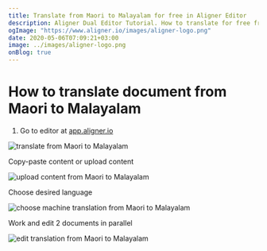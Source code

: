 ```yaml
---
title: Translate from Maori to Malayalam for free in Aligner Editor
description: Aligner Dual Editor Tutorial. How to translate for free from Maori to Malayalam. Aligner is multilingual document management platform. 
ogImage: "https://www.aligner.io/images/aligner-logo.png"
date: 2020-05-06T07:09:21+03:00
image: ../images/aligner-logo.png
onBlog: true
---
```


# How to translate document from Maori to Malayalam

1. Go to editor at [app.aligner.io](https://app.aligner.io "Aligner App web page")

![translate from Maori to Malayalam](../aligner-blank-editor.png "translate from Maori to Malayalam")

Copy-paste content or upload content

![upload content from Maori to Malayalam](../aligner-uploaded-document.png "upload content from Maori to Malayalam")

Choose desired language

![choose machine translation from Maori to Malayalam](../aligner-language-dropdown.png "choose machine translation from Maori to Malayalam")

Work and edit 2 documents in parallel

![edit translation from Maori to Malayalam](../aligner-double-sitded-editor.png "edit translation from Maori to Malayalam")

